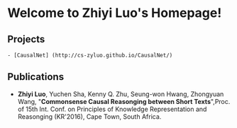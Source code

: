 # Welcome to Zhiyi Luo's Homepage!

## Projects
    - [CausalNet] (http://cs-zyluo.github.io/CausalNet/)
    
## Publications
*   **Zhiyi Luo**, Yuchen Sha, Kenny Q. Zhu, Seung-won Hwang, Zhongyuan Wang, "**Commonsense Causal Reasonging between Short Texts**",Proc. of 15th Int. Conf. on Principles of Knowledge Representation and Reasonging (KR'2016), Cape Town, South Africa.


    
